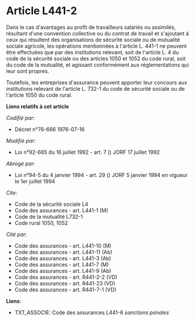 # Article L441-2

Dans le cas d'avantages au profit de travailleurs salariés ou assimilés, résultant d'une convention collective ou du contrat
de travail et s'ajoutant à ceux qui résultent des organisations de sécurité sociale ou de mutualité sociale agricole, les
opérations mentionnées à l'article L. 441-1 ne peuvent être effectuées que par des institutions relevant, soit de l'article
L. 4 du code de la sécurité sociale ou des articles 1050 et 1052 du code rural, soit du code de la mutualité, et agissant
conformément aux réglementations qui leur sont propres.

Toutefois, les entreprises d'assurance peuvent apporter leur concours aux institutions relevant de l'article L. 732-1 du code
de sécurité sociale ou de l'article 1050 du code rural.

**Liens relatifs à cet article**

_Codifié par_:

  - Décret n°76-666 1976-07-16

_Modifié par_:

  - Loi n°92-665 du 16 juillet 1992 - art. 7 () JORF 17 juillet 1992

_Abrogé par_:

  - Loi n°94-5 du 4 janvier 1994 - art. 29 () JORF 5 janvier 1994 en vigueur le 1er juillet 1994

_Cite_:

  - Code de la sécurité sociale L4
  - Code des assurances - art. L441-1 (M)
  - Code de la mutualité L732-1
  - Code rural 1050, 1052

_Cité par_:

  - Code des assurances - art. L441-10 (M)
  - Code des assurances - art. L441-11 (Ab)
  - Code des assurances - art. L441-3 (Ab)
  - Code des assurances - art. L441-7 (M)
  - Code des assurances - art. L441-9 (Ab)
  - Code des assurances - art. R441-2-2 (VD)
  - Code des assurances - art. R441-23 (VD)
  - Code des assurances - art. R441-7-1 (VD)

**Liens**:

  - TXT_ASSOCIE: Code des assurances L441-6 *sanctions pénales*
